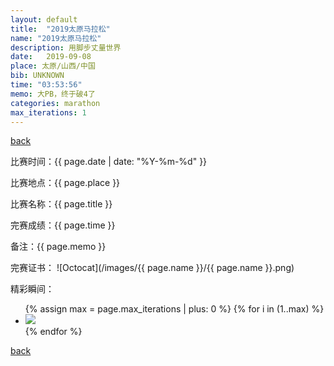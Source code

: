 ```yaml
---
layout: default
title:  "2019太原马拉松"
name: "2019太原马拉松"
description: 用脚步丈量世界
date:   2019-09-08
place: 太原/山西/中国
bib: UNKNOWN
time: "03:53:56"
memo: 大PB，终于破4了
categories: marathon
max_iterations: 1
---
```

[back](/marathon)

比赛时间：{{ page.date | date: "%Y-%m-%d" }}

比赛地点：{{ page.place }}

比赛名称：{{ page.title }}

完赛成绩：{{ page.time }}

备注：{{ page.memo }}

完赛证书：
![Octocat](/images/{{ page.name }}/{{ page.name }}.png)

精彩瞬间：
<ul>
{% assign max = page.max_iterations | plus: 0 %}
{% for i in (1..max) %}
    <li><img src="/images/{{ page.name }}/{{ page.name }}-{{ i }}.jpeg"></li>
{% endfor %}
</ul>

[back](/marathon)
